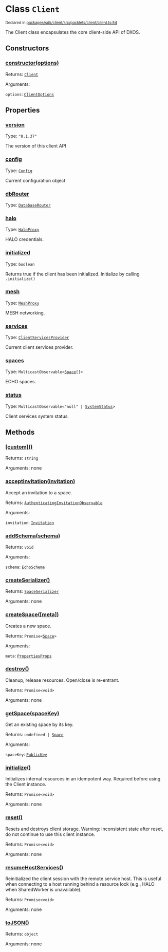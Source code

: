# Class `Client`
<sub>Declared in [packages/sdk/client/src/packlets/client/client.ts:54](https://github.com/dxos/dxos/blob/main/packages/sdk/client/src/packlets/client/client.ts#L54)</sub>


The Client class encapsulates the core client-side API of DXOS.


## Constructors
### [constructor(options)](https://github.com/dxos/dxos/blob/main/packages/sdk/client/src/packlets/client/client.ts#L80)



Returns: <code>[Client](/api/@dxos/client/classes/Client)</code>

Arguments: 

`options`: <code>[ClientOptions](/api/@dxos/client/types/ClientOptions)</code>


## Properties
### [version](https://github.com/dxos/dxos/blob/main/packages/sdk/client/src/packlets/client/client.ts#L58)
Type: <code>"0.1.37"</code>

The version of this client API

### [config](https://github.com/dxos/dxos/blob/main/packages/sdk/client/src/packlets/client/client.ts#L123)
Type: <code>[Config](/api/@dxos/client/classes/Config)</code>

Current configuration object

### [dbRouter](https://github.com/dxos/dxos/blob/main/packages/sdk/client/src/packlets/client/client.ts#L166)
Type: <code>[DatabaseRouter](/api/@dxos/client/classes/DatabaseRouter)</code>

### [halo](https://github.com/dxos/dxos/blob/main/packages/sdk/client/src/packlets/client/client.ts#L152)
Type: <code>[HaloProxy](/api/@dxos/client/classes/HaloProxy)</code>

HALO credentials.

### [initialized](https://github.com/dxos/dxos/blob/main/packages/sdk/client/src/packlets/client/client.ts#L138)
Type: <code>boolean</code>

Returns true if the client has been initialized. Initialize by calling  `.initialize()`

### [mesh](https://github.com/dxos/dxos/blob/main/packages/sdk/client/src/packlets/client/client.ts#L159)
Type: <code>[MeshProxy](/api/@dxos/client/classes/MeshProxy)</code>

MESH networking.

### [services](https://github.com/dxos/dxos/blob/main/packages/sdk/client/src/packlets/client/client.ts#L130)
Type: <code>[ClientServicesProvider](/api/@dxos/client/interfaces/ClientServicesProvider)</code>

Current client services provider.

### [spaces](https://github.com/dxos/dxos/blob/main/packages/sdk/client/src/packlets/client/client.ts#L173)
Type: <code>MulticastObservable&lt;[Space](/api/@dxos/client/interfaces/Space)[]&gt;</code>

ECHO spaces.

### [status](https://github.com/dxos/dxos/blob/main/packages/sdk/client/src/packlets/client/client.ts#L145)
Type: <code>MulticastObservable&lt;"null" | [SystemStatus](/api/@dxos/client/enums#SystemStatus)&gt;</code>

Client services system status.


## Methods
### [\[custom\]()](https://github.com/dxos/dxos/blob/main/packages/sdk/client/src/packlets/client/client.ts#L107)



Returns: <code>string</code>

Arguments: none

### [acceptInvitation(invitation)](https://github.com/dxos/dxos/blob/main/packages/sdk/client/src/packlets/client/client.ts#L198)



Accept an invitation to a space.


Returns: <code>[AuthenticatingInvitationObservable](/api/@dxos/client/classes/AuthenticatingInvitationObservable)</code>

Arguments: 

`invitation`: <code>[Invitation](/api/@dxos/client/interfaces/Invitation)</code>

### [addSchema(schema)](https://github.com/dxos/dxos/blob/main/packages/sdk/client/src/packlets/client/client.ts#L177)



Returns: <code>void</code>

Arguments: 

`schema`: <code>[EchoSchema](/api/@dxos/client/classes/EchoSchema)</code>

### [createSerializer()](https://github.com/dxos/dxos/blob/main/packages/sdk/client/src/packlets/client/client.ts#L307)



Returns: <code>[SpaceSerializer](/api/@dxos/client/classes/SpaceSerializer)</code>

Arguments: none

### [createSpace(\[meta\])](https://github.com/dxos/dxos/blob/main/packages/sdk/client/src/packlets/client/client.ts#L184)



Creates a new space.


Returns: <code>Promise&lt;[Space](/api/@dxos/client/interfaces/Space)&gt;</code>

Arguments: 

`meta`: <code>[PropertiesProps](/api/@dxos/client/types/PropertiesProps)</code>

### [destroy()](https://github.com/dxos/dxos/blob/main/packages/sdk/client/src/packlets/client/client.ts#L260)



Cleanup, release resources.
Open/close is re-entrant.


Returns: <code>Promise&lt;void&gt;</code>

Arguments: none

### [getSpace(spaceKey)](https://github.com/dxos/dxos/blob/main/packages/sdk/client/src/packlets/client/client.ts#L191)



Get an existing space by its key.


Returns: <code>undefined | [Space](/api/@dxos/client/interfaces/Space)</code>

Arguments: 

`spaceKey`: <code>[PublicKey](/api/@dxos/client/classes/PublicKey)</code>

### [initialize()](https://github.com/dxos/dxos/blob/main/packages/sdk/client/src/packlets/client/client.ts#L207)



Initializes internal resources in an idempotent way.
Required before using the Client instance.


Returns: <code>Promise&lt;void&gt;</code>

Arguments: none

### [reset()](https://github.com/dxos/dxos/blob/main/packages/sdk/client/src/packlets/client/client.ts#L292)



Resets and destroys client storage.
Warning: Inconsistent state after reset, do not continue to use this client instance.


Returns: <code>Promise&lt;void&gt;</code>

Arguments: none

### [resumeHostServices()](https://github.com/dxos/dxos/blob/main/packages/sdk/client/src/packlets/client/client.ts#L283)



Reinitialized the client session with the remote service host.
This is useful when connecting to a host running behind a resource lock
(e.g., HALO when SharedWorker is unavailable).


Returns: <code>Promise&lt;void&gt;</code>

Arguments: none

### [toJSON()](https://github.com/dxos/dxos/blob/main/packages/sdk/client/src/packlets/client/client.ts#L111)



Returns: <code>object</code>

Arguments: none
